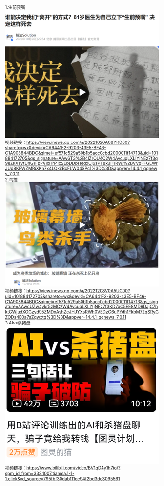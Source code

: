 1.生前预嘱  
<img src="https://github.com/MoonLikethestarR/eyes/blob/main/images/%E7%94%9F%E5%89%8D%E9%A2%84%E5%98%B1.png" width="600px">  
视频链接：https://view.inews.qq.com/a/20221026A08YKD00?shareto=wx&devid=CA6441F2-9203-43E5-BF46-C1A908844BDC&qimei=ef571c529a50b1b5acc0cbd2000011f14713&uid=101884172705&qs_signature=AAw6T3%2B4lZrOU4C2W4AvcuqLXLlYjNEz7f3q9eZkXsVtDnG1FpPVixHrP1cSEbDDpHddxCj6sPT8xJH1RWj%2BVVqFFGLWrJUd8KFWZMRiXKn7x4LOkitBcFLW04SPc1%3D%3D&appver=14.4.1_qqnews_7.0.11  
2.鸟撞  
<img src="https://github.com/MoonLikethestarR/eyes/blob/main/images/%E9%B8%9F%E6%92%9E.png" width="600px">      
视频链接：https://view.inews.qq.com/a/20221208V0A5UC00?uid=101884172705&shareto=wx&devid=CA6441F2-9203-43E5-BF46-C1A908844BDC&qimei=ef571c529a50b1b5acc0cbd2000011f14713&qs_signature=AAwcUZw4ykr5zMC2W4AvcuqLXLlYjNEz7f3KD7xC5EE8MD9DJjC7hktGWjudXOGzyd95ZMDxAshZcJHJYXsRWh0VEDzG6uPYdh1FkbM72qSRyGZODs4E0a7sZqwxtq%3D%3D&appver=14.4.1_qqnews_7.0.11  
3.AIvs杀猪盘  
 <img src="https://github.com/MoonLikethestarR/eyes/blob/main/images/AIvs%E6%9D%80%E7%8C%AA%E7%9B%98.png" width="600px">   
视频链接：https://www.bilibili.com/video/BV1qD4y1h7io/?spm_id_from=333.1007.tianma.1-1-1.click&vd_source=795fbf30dab111ce94f2bd3de3095561  
